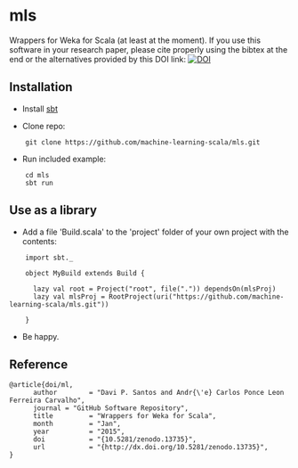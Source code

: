 mls
===
Wrappers for Weka for Scala (at least at the moment).
If you use this software in your research paper,
please cite properly using the bibtex at the end or the alternatives provided by this DOI link:
[![DOI](https://zenodo.org/badge/doi/10.5281/zenodo.13735.svg)](http://dx.doi.org/10.5281/zenodo.13735)

Installation
------------

* Install [sbt](http://www.scala-sbt.org/release/tutorial/Installing-sbt-on-Linux.html "installing sbt")

* Clone repo:
```
    git clone https://github.com/machine-learning-scala/mls.git
```

* Run included example:
```
    cd mls
    sbt run
```


Use as a library
----------------

* Add a file 'Build.scala' to the 'project' folder of your own project with the contents:
```
    import sbt._

    object MyBuild extends Build {

      lazy val root = Project("root", file(".")) dependsOn(mlsProj)
      lazy val mlsProj = RootProject(uri("https://github.com/machine-learning-scala/mls.git"))

    }
```

* Be happy.

Reference
---------
```
@article{doi/ml,
      author        = "Davi P. Santos and Andr{\'e} Carlos Ponce Leon Ferreira Carvalho",
      journal = "GitHub Software Repository",
      title         = "Wrappers for Weka for Scala",
      month         = "Jan",
      year          = "2015",
      doi           = "{10.5281/zenodo.13735}",
      url           = "{http://dx.doi.org/10.5281/zenodo.13735}",
}
```
